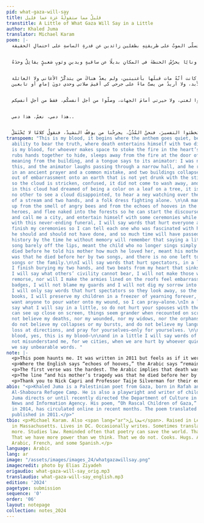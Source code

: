 ```yaml
---
pid: what-gaza-will-say
title: قليلٌ مما ستقولُهُ غزة عما قليل
transtitle: A Little of What Gaza Will Say in a Little
author: Khaled Juma
translator: Michael Karam
poem: |-
  هذا دمي، يبدأُ من حيثُ يسكتُ النشيد، ومن حيث يتسلّى الموتُ على طريقتِهِ بطفلين زائدين عن قدرةِ الساسةِ على احتمالِ الحقيقة.


  هذا دمي، لمن أخلى مساحةً ليورِدَ النارَ في منشأةِ القلبِ، يفركُ يديهِ ليحتمي بالنومِ من رؤيةِ الحريقِ على بابِ المعنى، يسخرُ المعنى من المبنى، وتقولُ لغةٌ لقائلِها: ليسَ من أجلِ هذا خُلِقتُ، ويضحكُ عابرٌ في ممرٍّ ضيّقٍ ويرفعُ صوتَهُ بدعاءٍ قديمٍ فيهِ خطأٌ شائعٌ، وتنهارُ حولَهُ بنايتانِ من خجلٍ على أرضٍ لم تشربْ خشونةَ الأرقامِ بعدُ، فيصابُ الغيمُ بالحيرةِ، فلم يأتِ محمّلًا برغبةِ الغسيلِ، وكانت كلُّ قطرةٍ في السحابةِ تحلمُ أن تكونَ لونًا في ورقةِ شجرْ، مشهدٌ لا يشبِهُ شيئًا أن ترى غيمةً مخذولةً ونايًا يحرُسُ الحنطةَ في المكانِ بديلًا عن ساقيةٍ ويدينِ وثوبٍ شعبيٍّ يقاتِلُ وحدَهُ.


  سينتفضُ سيّدٌ من رائحةِ النَّحلِ الغاضبِ ومن بقايا الصهيلِ في قصص البطولاتِ، ويلجأ عاريًا إلى الغاباتِ كي يبدأ القولَ من أوَّلِهِ ويعطيني لقبَ مدينةٍ، ويتسلّى ببعضِ المراسمِ في وقتٍ سأكونُ فيهِ مشغولةً بالجنازةِ التي لا تنتهي، سأقولُ كلامًا يجرحُ الجميعَ وسأنتهي سريعًا من طقوسي لأخبرَ كلَّ مفتونٍ بدورِهِ في الروايةِ بما كان يجبُ عليه ولم يفعلْه، وسيكونُ الوقتُ قد مرَّ طويلًا وصارَ تاريخًا حين يتذكَّرُ الذي لا ذاكرةَ لهُ، أن قليلًا من الكلامِ كان يعني بقاءُ أغنيةٍ على قيد الشفاه، والولدُ الذي لم يعدْ يغني، فعلَ هذا فقطْ لأنّهُ ماتَ قبلَ أن يقولَ لأمِّهِ كم يحبُّها، ومأساة أمِّهِ كانت أنّهُ مات قبلَها بأغنيتين، ولم يعدْ هناكَ من يتذكَّرْ الأغاني ولا العائلة.
  سأقولُ كلامًا يجرحُ الناظرين، عما قليلٍ حين أفرغُ من دفنِ يديَّ، ونبضتين من قلبي الغارق في الحدادْ، سأقولُ ما لا تحتملْهُ حضارةُ الآخرينْ، لن أجعلَ النائمينَ يشعرونَ بالندمِ، ولا الجيوشَ المرصوصةَ على الرفوفِ تخجلُ من شاراتِها، لن ألومَ حرّاسيَ ولن أغرزَ حسرتي في جِلدِهمْ، فقطْ، سأقولُ كلامًا يجرحُ الناظرينَ كي لا ينظروا فيزيدُ الدمعُ في الكُتُب، سأحفظُ أولادي في ثلاجةٍ من حنينٍ إلى الأبد، ولا أريدُ من يصبُّ ماءً على جرحي كي أقيمَ صلاتي وحدي دونَ إمامٍ أو تابعين.


  ما سأقولُهُ عما قليلٍ سأقولُهُ عما قليل، فلا تجرحوا زوجاتكمْ بالغضبِ الظاهرِ في مكانكم القريبِ من الشاشةِ، الأشياءَ تبدو أعظم حينَ ترويها الإذاعاتُ، فلا تصدقوا موتاي، ولا جرحاي، ولا أراملي ولا اليتامى تحت إبطي، لا تصدقوا انهياري ولا انفجاري، لا تصدّقوا لغتي، ولا حيرتي أمامَ الجهات، وصلّوا من أجل أنفسكُم، فقط من أجلِ أنفسِكم.


  هذا دمي، نعمْ، هذا دمي..


  وعمّا قليلٍ سأقولُ كلامًا من دمٍ، فلا تخطئوا التفسيرَ، فنحنُ المُدُنُ، يجرحُنا من يوقفُ النشيدْ، فنقولُ كلامًا لا يُحْتَمَلْ.
transpoem: "This is my blood, it begins where the anthem goes quiet, beyond politicians’
  ability to bear the truth, where death entertains himself with two disposable children.\n\nThis
  is my blood, for whoever makes space to stoke the fire in the heart’s furnaces,
  rubs hands together to hide, sleeps away from the fire at the door of meaning, harnesses
  meaning from the building, and a tongue says to its animator: I was not born for
  this, and the animator laughs passing through a narrow hall, and he raises his voice
  in an ancient prayer and a common mistake, and two buildings collapse around him
  out of embarrassment onto an earth that is not yet drunk with the stiffness of numbers,
  so the cloud is stricken, confused, it did not come to wash away, and each raindrop
  in this cloud had dreamed of being a color on a leaf on a tree, it is a sight like
  no other to see a cloud disappointed, to hear a ney watching over the wheat in place
  of a stream and two hands, and a folk dress fighting alone. \n\nA man will rise
  up from the smell of angry bees and from the echoes of hooves in the stories of
  heroes, and flee naked into the forests so he can start the discourse from the beginning
  and call me a city, and entertain himself with some ceremonies while I am preoccupied
  with this never-ending funeral, I will say words that hurt everyone and I will quickly
  finish my ceremonies so I can tell each one who was fascinated with his role what
  he should and should not have done, and so much time will have passed and have become
  history by the time he without memory will remember that saying a little meant a
  song barely off the lips, meant the child who no longer sings simply because he
  died before he told his mother how much he loved her, meant his mother’s tragedy
  was that he died before her by two songs, and there is no one left to remember the
  songs or the family.\n\nI will say words that hurt spectators, in a little, once
  I finish burying my two hands, and two beats from my heart that sinks in mourning,
  I will say what others’ civility cannot bear, I will not make those who sleep feel
  remorse, nor will I make the armies lined on the roofs feel embarrassed of their
  badges, I will not blame my guards and I will not dig my sorrow into their skin,
  I will only say words that hurt spectators so they look away, so the tears run in
  books, I will preserve my children in a freezer of yearning forever, and I do not
  want anyone to pour water onto my wound, so I can pray—alone.\nIn a little I will
  say what I will say in a little, so do not hurt your spouses with the anger you
  can see up close on screen, things seem grander when recounted on screen, so do
  not believe my deaths, nor my wounded, nor my widows, nor the orphans under my arms,
  do not believe my collapses or my bursts, and do not believe my language, or my
  loss at directions, and pray for yourselves—only for yourselves. \n\nThis is my
  blood, yes, this is my blood—\n\nand in a little I will say words of blood, so do
  not misunderstand me, for we cities, when we are hurt by whoever quieted the anthem,
  we say unbearable words. "
note: |-
  <p>This poem haunts me. It was written in 2011 but feels as if it were written yesterday, or tomorrow, or the day after. The speaker is a Gaza that haunts us, that knows we are watching, that knows the words it speaks are unbearable, and that the new words it will speak will be unbearable too. <em>This poem was written in 2011</em>. While Arabic is a more gendered language, gender feels less pronounced to me in Arabic, and it becomes more obvious in English. Death is suddenly male in translation.</p>
  <p>Where the English says “echoes of hooves,” the Arabic says “remains of neighs,” but neighs do not seem as loud in English. I also did not want “neigh” to rhyme with “ney,” the wind instrument common to the region. There is one cloud in the original Arabic, and I almost pluralized the cloud in English. The title could have been “an excerpt of what Gaza would soon say,” which more aligns with the true meaning of the original, but I wanted the reader to hear the word “little” twice, the way the word for little is repeated twice in the Arabic. The word for little in Arabic has two “L” sounds too. The speaker prays without an imam and without followers. I did not want the religious connotation to distract from how common, how lonely, it can be to pray.</p>
  <p>The first verse was the hardest. The Arabic implies that death was playing with two children, that these two children are in excess of what truth politicians can bear—that these children are too much, that they are extra. The translation, “disposable,” feels harsh. It also feels appropriate.</p> 
  <p>The line “and his mother’s tragedy was that he died before her by two songs,” is why I picked this poem. I hope it haunts you too.</p>
  <p>Thank you to Nick Capri and Professor Taije Silverman for their edits.</p>
abio: "<p>Khaled Juma is a Palestinian poet from Gaza, born in Rafah and raised in
  Al-Shaboura Refugee Camp. He is also a playwright and writer of children’s stories.
  Juma directs or until recently directed the Department of Culture in the Palestine
  News and Information Agency. His poem, “Oh Rascal Children of Gaza,” first published
  in 2014, has circulated online in recent months. The poem translated here was first
  published in 2011.</p>"
tbio: <p>Michael Karam. Also <span lang="ar">مخايل</span>. Raised in Lebanon. Born
  in Massachusetts. Lives in DC. Occasionally writes. Sometimes translates. Cries
  more. Studies law. Reminded often that poetry can save the world. That it cannot.
  That we have more power than we think. That we do not. Cooks. Hugs. Available in
  Arabic, French, and some Spanish.</p>
language: Arabic
lang: ar
image: "/assets/images/images_24/whatgazawillsay.png"
imagecredit: photo by Elias Ziyadeh
origaudio: what-gaza-will-say_orig.mp3
translaudio: what-gaza-will-say_english.mp3
edition: '2024'
pagetype: submission
sequence: '0'
order: '06'
layout: notepage
collection: notes_2024
---
```

